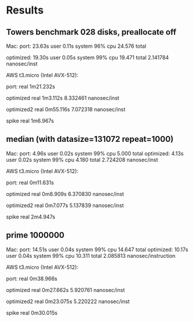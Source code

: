 # Results

## Towers benchmark 028 disks, preallocate off

Mac:
port:
23.63s user 0.11s system 96% cpu 24.576 total

optimized:
19.30s user 0.05s system 99% cpu 19.471 total
2.141784 nanosec/inst

AWS t3.micro (Intel AVX-512):

port:
real	1m21.232s

optimized
real	1m3.112s
8.332461 nanosec/inst

optimized2
real	0m55.116s
7.072318 nanosec/inst


spike
real	1m6.967s

## median (with datasize=131072 repeat=1000)

Mac:
port:
4.96s user 0.02s system 99% cpu 5.000 total
optimized:
4.13s user 0.02s system 99% cpu 4.180 total
2.724208 nanosec/inst

AWS t3.micro (Intel AVX-512):

port:
real	0m11.631s

optimized
real	0m8.909s
6.370830 nanosec/inst

optimized2
real	0m7.077s
5.137839 nanosec/inst

spike
real	2m4.947s


## prime 1000000

Mac:
port:
14.51s user 0.04s system 99% cpu 14.647 total
optimized:
10.17s user 0.04s system 99% cpu 10.311 total
2.085813 nanosec/instruction

AWS t3.micro (Intel AVX-512):

port:
real	0m38.966s

optimized
real	0m27.662s
5.920761 nanosec/inst

optimized2
real	0m23.075s
5.220222 nanosec/inst

spike
real	0m30.015s
